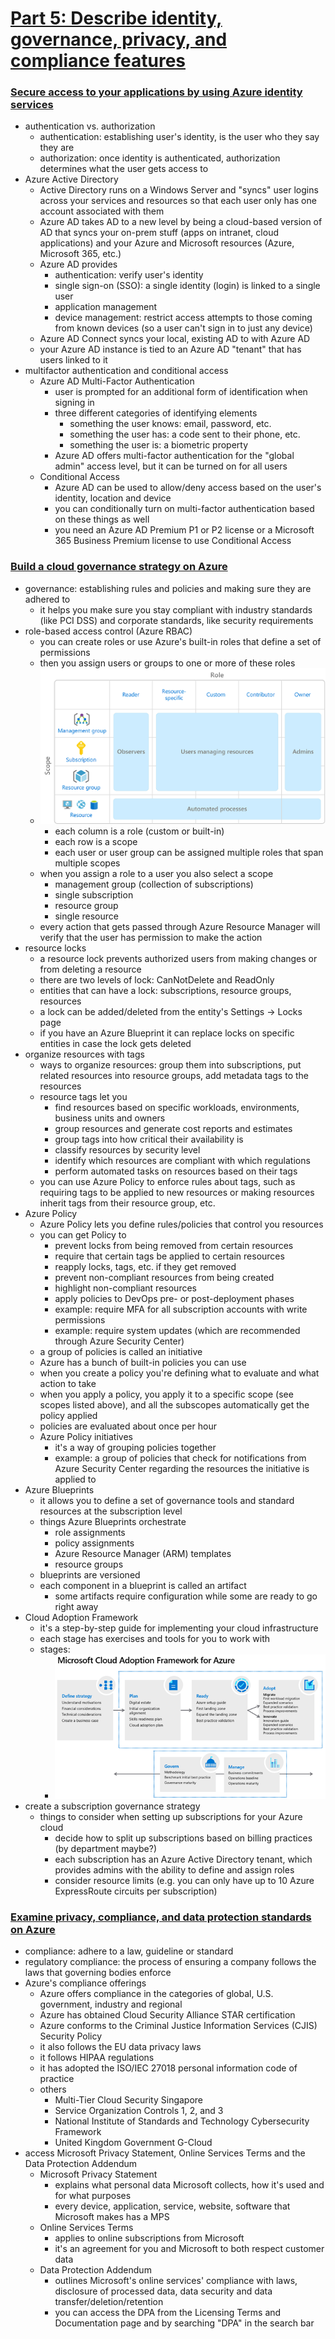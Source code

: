 # [Part 5: Describe identity, governance, privacy, and compliance features](https://docs.microsoft.com/en-us/learn/paths/az-900-describe-identity-governance-privacy-compliance-features/)

### [Secure access to your applications by using Azure identity services](https://docs.microsoft.com/en-us/learn/modules/secure-access-azure-identity-services/?ns-enrollment-type=LearningPath&ns-enrollment-id=learn.az-900-describe-identity-governance-privacy-compliance-features)
- authentication vs. authorization
    - authentication: establishing user's identity, is the user who they say they are
    - authorization: once identity is authenticated, authorization determines what the user gets access to
- Azure Active Directory
    - Active Directory runs on a Windows Server and "syncs" user logins across your services and resources so that each user only has one account associated with them
    - Azure AD takes AD to a new level by being a cloud-based version of AD that syncs your on-prem stuff (apps on intranet, cloud applications) and your Azure and Microsoft resources (Azure, Microsoft 365, etc.)
    - Azure AD provides
        - authentication: verify user's identity
        - single sign-on (SSO): a single identity (login) is linked to a single user
        - application management
        - device management: restrict access attempts to those coming from known devices (so a user can't sign in to just any device)
    - Azure AD Connect syncs your local, existing AD to with Azure AD
    - your Azure AD instance is tied to an Azure AD "tenant" that has users linked to it
- multifactor authentication and conditional access
    - Azure AD Multi-Factor Authentication
        - user is prompted for an additional form of identification when signing in
        - three different categories of identifying elements
            - something the user knows: email, password, etc.
            - something the user has: a code sent to their phone, etc.
            - something the user is: a biometric property
        - Azure AD offers multi-factor authentication for the "global admin" access level, but it can be turned on for all users
    - Conditional Access
        - Azure AD can be used to allow/deny access based on the user's identity, location and device
        - you can conditionally turn on multi-factor authentication based on these things as well
        - you need an Azure AD Premium P1 or P2 license or a Microsoft 365 Business Premium license to use Conditional Access

### [Build a cloud governance strategy on Azure](https://docs.microsoft.com/en-us/learn/modules/build-cloud-governance-strategy-azure/?ns-enrollment-type=LearningPath&ns-enrollment-id=learn.az-900-describe-identity-governance-privacy-compliance-features)
- governance: establishing rules and policies and making sure they are adhered to
    - it helps you make sure you stay compliant with industry standards (like PCI DSS) and corporate standards, like security requirements
- role-based access control (Azure RBAC)
    - you can create roles or use Azure's built-in roles that define a set of permissions
    - then you assign users or groups to one or more of these roles
    - ![role-based access](role-scope.png)
        - each column is a role (custom or built-in)
        - each row is a scope
        - each user or user group can be assigned multiple roles that span multiple scopes
    - when you assign a role to a user you also select a scope
        - management group (collection of subscriptions)
        - single subscription
        - resource group
        - single resource
    - every action that gets passed through Azure Resource Manager will verify that the user has permission to make the action
- resource locks
    - a resource lock prevents authorized users from making changes or from deleting a resource
    - there are two levels of lock: CanNotDelete and ReadOnly
    - entities that can have a lock: subscriptions, resource groups, resources
    - a lock can be added/deleted from the entity's Settings -> Locks page
    - if you have an Azure Blueprint it can replace locks on specific entities in case the lock gets deleted
- organize resources with tags
    - ways to organize resources: group them into subscriptions, put related resources into resource groups, add metadata tags to the resources
    - resource tags let you
        - find resources based on specific workloads, environments, business units and owners
        - group resources and generate cost reports and estimates
        - group tags into how critical their availability is
        - classify resources by security level
        - identify which resources are compliant with which regulations
        - perform automated tasks on resources based on their tags
    - you can use Azure Policy to enforce rules about tags, such as requiring tags to be applied to new resources or making resources inherit tags from their resource group, etc.
- Azure Policy
    - Azure Policy lets you define rules/policies that control you resources
    - you can get Policy to
        - prevent locks from being removed from certain resources
        - require that certain tags be applied to certain resources
        - reapply locks, tags, etc. if they get removed
        - prevent non-compliant resources from being created
        - highlight non-compliant resources
        - apply policies to DevOps pre- or post-deployment phases
        - example: require MFA for all subscription accounts with write permissions
        - example: require system updates (which are recommended through Azure Security Center)
    - a group of policies is called an initiative
    - Azure has a bunch of built-in policies you can use
    - when you create a policy you're defining what to evaluate and what action to take
    - when you apply a policy, you apply it to a specific scope (see scopes listed above), and all the subscopes automatically get the policy applied
    - policies are evaluated about once per hour
    - Azure Policy initiatives
        - it's a way of grouping policies together
        - example: a group of policies that check for notifications from Azure Security Center regarding the resources the initiative is applied to
- Azure Blueprints
    - it allows you to define a set of governance tools and standard resources at the subscription level
    - things Azure Blueprints orchestrate
        - role assignments
        - policy assignments
        - Azure Resource Manager (ARM) templates
        - resource groups
    - blueprints are versioned
    - each component in a blueprint is called an artifact
        - some artifacts require configuration while some are ready to go right away
- Cloud Adoption Framework
    - it's a step-by-step guide for implementing your cloud infrastructure
    - each stage has exercises and tools for you to work with
    - stages:
        - ![framework stages](framework-stages.png)
- create a subscription governance strategy
    - things to consider when setting up subscriptions for your Azure cloud
        - decide how to split up subscriptions based on billing practices (by department maybe?)
        - each subscription has an Azure Active Directory tenant, which provides admins with the ability to define and assign roles
        - consider resource limits (e.g. you can only have up to 10 Azure ExpressRoute circuits per subscription)

### [Examine privacy, compliance, and data protection standards on Azure](https://docs.microsoft.com/en-us/learn/modules/examine-privacy-compliance-data-protection-standards/?ns-enrollment-type=LearningPath&ns-enrollment-id=learn.az-900-describe-identity-governance-privacy-compliance-features)
- compliance: adhere to a law, guideline or standard
- regulatory compliance: the process of ensuring a company follows the laws that governing bodies enforce
- Azure's compliance offerings
    - Azure offers compliance in the categories of global, U.S. government, industry and regional
    - Azure has obtained Cloud Security Alliance STAR certification
    - Azure conforms to the Criminal Justice Information Services (CJIS) Security Policy
    - it also follows the EU data privacy laws
    - it follows HIPAA regulations
    - it has adopted the ISO/IEC 27018 personal information code of practice
    - others
        - Multi-Tier Cloud Security Singapore
        - Service Organization Controls 1, 2, and 3
        - National Institute of Standards and Technology Cybersecurity Framework
        - United Kingdom Government G-Cloud
- access Microsoft Privacy Statement, Online Services Terms and the Data Protection Addendum
    - Microsoft Privacy Statement
        - explains what personal data Microsoft collects, how it's used and for what purposes
        - every device, application, service, website, software that Microsoft makes has a MPS
    - Online Services Terms
        - applies to online subscriptions from Microsoft
        - it's an agreement for you and Microsoft to both respect customer data
    - Data Protection Addendum
        - outlines Microsoft's online services' compliance with laws, disclosure of processed data, data security and data transfer/deletion/retention
        - you can access the DPA from the Licensing Terms and Documentation page and by searching "DPA" in the search bar
